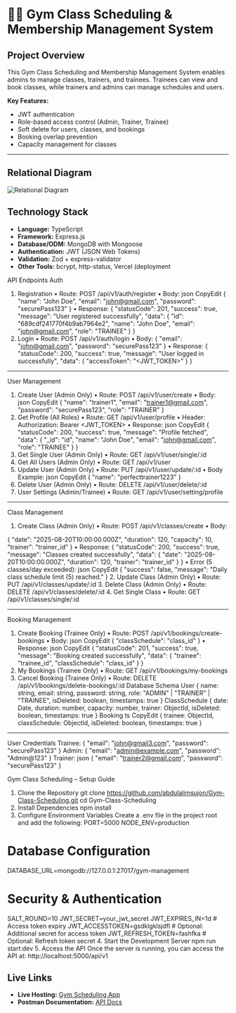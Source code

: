 # 🏋️‍♂️ Gym Class Scheduling & Membership Management System

## Project Overview
This Gym Class Scheduling and Membership Management System enables admins to manage classes, trainers, and trainees. Trainees can view and book classes, while trainers and admins can manage schedules and users.  

**Key Features:**
- JWT authentication
- Role-based access control (Admin, Trainer, Trainee)
- Soft delete for users, classes, and bookings
- Booking overlap prevention
- Capacity management for classes

---

## Relational Diagram
![Relational Diagram](https://github.com/user-attachments/assets/3446ff76-e4e3-4a4f-b18f-ca2ea7a8f9ce)

## Technology Stack
- **Language:** TypeScript
- **Framework:** Express.js
- **Database/ODM:** MongoDB with Mongoose
- **Authentication:** JWT (JSON Web Tokens)
- **Validation:** Zod + express-validator
- **Other Tools:** bcrypt, http-status, Vercel (deployment

API Endpoints
Auth
1. Registration
•	Route: POST /api/v1/auth/register
•	Body:
json
CopyEdit
{
  "name": "John Doe",
  "email": "john@gmail.com",
  "password": "securePass123"
}
•	Response:
{
  "statusCode": 201,
  "success": true,
  "message": "User registered successfully",
  "data": {
    "id": "689cdf241770f4b9ab7964e2",
    "name": "John Doe",
    "email": "john@gmail.com",
    "role": "TRAINEE"
  }
}
2. Login
•	Route: POST /api/v1/auth/login
•	Body:
{
  "email": "john@gmail.com",
  "password": "securePass123"
}
•	Response:
{
  "statusCode": 200,
  "success": true,
  "message": "User logged in successfully",
  "data": {
    "accessToken": "<JWT_TOKEN>"
  }
}
________________________________________

User Management
1. Create User (Admin Only)
•	Route: POST /api/v1/user/create
•	Body:
json
CopyEdit
{
  "name": "trainer1",
  "email": "trainer1@gmail.com",
  "password": "securePass123",
  "role": "TRAINER"
}
2. Get Profile (All Roles)
•	Route: GET /api/v1/user/profile
•	Header: Authorization: Bearer <JWT_TOKEN>
•	Response:
json
CopyEdit
{
  "statusCode": 200,
  "success": true,
  "message": "Profile fetched",
  "data": {
    "_id": "id",
    "name": "John Doe",
    "email": "john@gmail.com",
    "role": "TRAINEE"
  }
}
3. Get Single User (Admin Only)
•	Route: GET /api/v1/user/single/:id
4. Get All Users (Admin Only)
•	Route: GET /api/v1/user
5. Update User (Admin Only)
•	Route: PUT /api/v1/user/update/:id
•	Body Example:
json
CopyEdit
{
  "name": "perfecttrainer1223"
}
6. Delete User (Admin Only)
•	Route: DELETE /api/v1/user/delete/:id
7. User Settings (Admin/Trainee)
•	Route: GET /api/v1/user/setting/profile
________________________________________
Class Management
1. Create Class (Admin Only)
•	Route: POST /api/v1/classes/create
•	Body:

{
  "date": "2025-08-20T10:00:00.000Z",
  "duration": 120,
  "capacity": 10,
  "trainer": "trainer_id"
}
•	Response:
{
  "statusCode": 200,
  "success": true,
  "message": "Classes created successfully",
  "data": {
    "date": "2025-08-20T10:00:00.000Z",
    "duration": 120,
    "trainer": "trainer_id"
  }
}
•	Error (5 classes/day exceeded):
json
CopyEdit
{
  "success": false,
  "message": "Daily class schedule limit (5) reached."
}
2. Update Class (Admin Only)
•	Route: PUT /api/v1/classes/update/:id
3. Delete Class (Admin Only)
•	Route: DELETE /api/v1/classes/delete/:id
4. Get Single Class
•	Route: GET /api/v1/classes/single/:id
________________________________________


Booking Management
1. Create Booking (Trainee Only)
•	Route: POST /api/v1/bookings/create-bookings
•	Body:
json
CopyEdit
{
  "classSchedule": "class_id"
}
•	Response:
json
CopyEdit
{
  "statusCode": 201,
  "success": true,
  "message": "Booking created successfully",
  "data": {
    "trainee": "trainee_id",
    "classSchedule": "class_id"
  }
}
2. My Bookings (Trainee Only)
•	Route: GET /api/v1/bookings/my-bookings
3. Cancel Booking (Trainee Only)
•	Route: DELETE /api/v1/bookings/delete-bookings/:id
Database Schema
User
{
  name: string,
  email: string,
  password: string,
  role: "ADMIN" | "TRAINER" | "TRAINEE",
  isDeleted: boolean,
  timestamps: true
}
ClassSchedule
{
  date: Date,
  duration: number,
  capacity: number,
  trainer: ObjectId,
  isDeleted: boolean,
  timestamps: true
}
Booking
ts
CopyEdit
{
  trainee: ObjectId,
  classSchedule: ObjectId,
  isDeleted: boolean,
  timestamps: true
}
________________________________________




  User Credentials
Trainee:
{
  "email": "john@gmail3.com",
  "password": "securePass123"
}
Admin:
{
  "email": "admin@example.com",
  "password": "Admin@123"
}
Trainer:
json
{
  "email": "trainer2@gmail.com",
  "password": "securePass123"
}




Gym Class Scheduling – Setup Guide
1. Clone the Repository
git clone https://github.com/abdulalimsujon/Gym-Class-Scheduling.git
cd Gym-Class-Scheduling
2. Install Dependencies
npm install
3. Configure Environment Variables
Create a .env file in the project root and add the following:
PORT=5000
NODE_ENV=production

# Database Configuration
DATABASE_URL=mongodb://127.0.0.1:27017/gym-management

# Security & Authentication
SALT_ROUND=10
JWT_SECRET=your_jwt_secret
JWT_EXPIRES_IN=1d              # Access token expiry
JWT_ACCESSTOKEN=gsdklgklsjdfl  # Optional: Additional secret for access token
JWT_REFRESH_TOKEN=fashfka      # Optional: Refresh token secret
4. Start the Development Server
npm run start:dev
5. Access the API
Once the server is running, you can access the API at:
http://localhost:5000/api/v1

## Live Links

- **Live Hosting:** [Gym Scheduling App](https://gym-scheduling-one.vercel.app/)  
- **Postman Documentation:** [API Docs](https://documenter.getpostman.com/view/42134880/2sB3BGJVqD)
